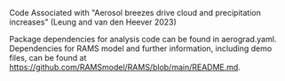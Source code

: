 Code Associated with "Aerosol breezes drive cloud and precipitation increases" (Leung and van den Heever 2023)

Package dependencies for analysis code can be found in aerograd.yaml. Dependencies for RAMS model and further information, including demo files, can be found at https://github.com/RAMSmodel/RAMS/blob/main/README.md. 
